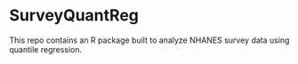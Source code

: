 # SurveyQuantReg
This repo contains an R package built to analyze NHANES survey data using quantile regression. 
